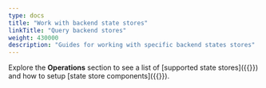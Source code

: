 ```yaml
---
type: docs
title: "Work with backend state stores"
linkTitle: "Query backend stores"
weight: 430000
description: "Guides for working with specific backend states stores"
---
```


Explore the **Operations** section to see a list of [supported state stores]({{<ref supported-state-stores.md>}}) and how to setup [state store components]({{<ref setup-state-store-overview.md>}}).